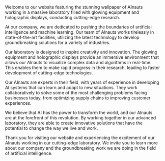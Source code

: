 <!--
Write me content for website with wallpaper "AInauts working in a massive laboratory filled with glowing equipment and holographic displays, conducting cutting-edge research."
-->

<!--font:Poppins-->

Welcome to our website featuring the stunning wallpaper of AInauts working in a massive laboratory filled with glowing equipment and holographic displays, conducting cutting-edge research.

At our company, we are dedicated to pushing the boundaries of artificial intelligence and machine learning. Our team of AInauts works tirelessly in state-of-the-art facilities, utilizing the latest technology to develop groundbreaking solutions for a variety of industries.

Our laboratory is designed to inspire creativity and innovation. The glowing equipment and holographic displays provide an immersive environment that allows our AInauts to visualize complex data and algorithms in real-time. This enables them to make rapid progress in their research, leading to faster development of cutting-edge technologies.

Our AInauts are experts in their field, with years of experience in developing AI systems that can learn and adapt to new situations. They work collaboratively to solve some of the most challenging problems facing businesses today, from optimizing supply chains to improving customer experiences.

We believe that AI has the power to transform the world, and our AInauts are at the forefront of this revolution. By working together in our advanced laboratory, they are able to create innovative solutions that have the potential to change the way we live and work.

Thank you for visiting our website and experiencing the excitement of our AInauts working in our cutting-edge laboratory. We invite you to learn more about our company and the groundbreaking work we are doing in the field of artificial intelligence.
